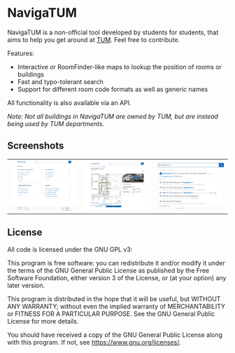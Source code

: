 # NavigaTUM
NavigaTUM is a non-official tool developed by students for students, that aims to help you get around at [TUM](https://tum.de). Feel free to contribute.

Features:
- Interactive or RoomFinder-like maps to lookup the position of rooms or buildings
- Fast and typo-tolerant search
- Support for different room code formats as well as generic names

All functionality is also available via an API.

*Note: Not all buildings in NavigaTUM are owned by TUM, but are instead being used by TUM departments.*

## Screenshots
| | | |
|-|-|-|
|<img src="resources/webclient-screenshot-1.png" width="300px" />|<img src="resources/webclient-screenshot-2.png" width="300px" />|<img src="resources/webclient-screenshot-3.png" width="300px" />|


## License
All code is licensed under the GNU GPL v3:

This program is free software: you can redistribute it and/or modify
it under the terms of the GNU General Public License as published by
the Free Software Foundation, either version 3 of the License, or
(at your option) any later version.

This program is distributed in the hope that it will be useful,
but WITHOUT ANY WARRANTY; without even the implied warranty of
MERCHANTABILITY or FITNESS FOR A PARTICULAR PURPOSE.  See the
GNU General Public License for more details.

You should have received a copy of the GNU General Public License
along with this program.  If not, see https://www.gnu.org/licenses/.
